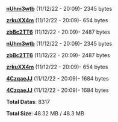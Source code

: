 [**nUhm3wtb**](/data/nUhm3wtb.txt) (11/12/22 - 20:09)- 2345 bytes

[**zrkuXX4m**](/data/zrkuXX4m.txt) (11/12/22 - 20:09)- 654 bytes

[**zbBc2TT6**](/data/zbBc2TT6.txt) (11/12/22 - 20:09)- 2487 bytes

[**nUhm3wtb**](/data/nUhm3wtb.txt) (11/12/22 - 20:09)- 2345 bytes

[**zbBc2TT6**](/data/zbBc2TT6.txt) (11/12/22 - 20:09)- 2487 bytes

[**zrkuXX4m**](/data/zrkuXX4m.txt) (11/12/22 - 20:09)- 654 bytes

[**4CzqaeJJ**](/data/4CzqaeJJ.txt) (11/12/22 - 20:09)- 1684 bytes

[**4CzqaeJJ**](/data/4CzqaeJJ.txt) (11/12/22 - 20:09)- 1684 bytes

**Total Datas**: 8317

**Total Size**: 48.32 MB / 48.3 MB